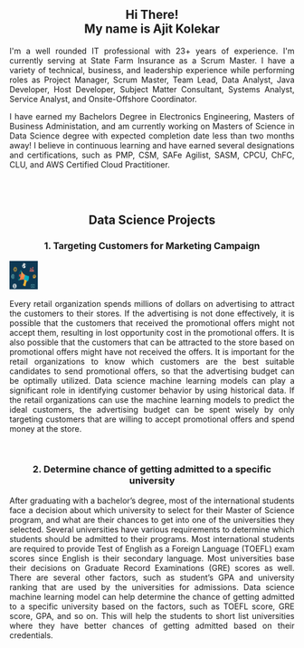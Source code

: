 <h2 align="center">Hi There!<br> My name is Ajit Kolekar</h2>
<p align="justify">I'm a well rounded IT professional with 23+ years of experience. I'm currently serving at State Farm Insurance as a Scrum Master. I have a variety of technical, business, and leadership experience while performing roles as Project Manager, Scrum Master, Team Lead, Data Analyst, Java Developer, Host Developer, Subject Matter Consultant, Systems Analyst, Service Analyst, and Onsite-Offshore Coordinator.</p>
<p align="justify">I have earned my Bachelors Degree in Electronics Engineering, Masters of Business Administation, and am currently working on Masters of Science in Data Science degree with expected completion date less than two months away! I believe in continuous learning and have earned several designations and certifications, such as PMP, CSM, SAFe Agilist, SASM, CPCU, ChFC, CLU, and AWS Certified Cloud Practitioner. </p>
<br/>

<!--

<div align="center">
<a href="https://github.com/ajitkolekar" target="_blank">
<img src=https://img.shields.io/badge/github-%2324292e.svg?&style=for-the-badge&logo=github&logoColor=white alt=github style="margin-bottom: 5px;" />
</a>
<a href="https://www.twitter.com/ajitkolekar" target="_blank">
<img src=https://img.shields.io/badge/twitter-00acee?style=for-the-badge&logo=Twitter&logoColor=white alt=twitter style="margin-bottom: 5px;" />
</a>
<a href="https://linkedin.com/in/ajit-kolekar-52229779/" target="_blank">
<img src=https://img.shields.io/badge/linkedin-%231E77B5.svg?&style=for-the-badge&logo=linkedin&logoColor=white alt=linkedin style="margin-bottom: 5px;" />
</a>
</div>
-->

<br/>  
<h2 align="center">Data Science Projects</h2>

<h3 align="center">1. Targeting Customers for Marketing Campaign</h3>
<img src="Marketing-campaign-concept.jpg" width="50" height="50" /></a>
<p align="justify">Every retail organization spends millions of dollars on advertising to attract the customers to their stores. If the advertising is not done effectively, it is possible that the customers that received the promotional offers might not accept them, resulting in lost opportunity cost in the promotional offers. It is also possible that the customers that can be attracted to the store based on promotional offers might have not received the offers. It is important for the retail organizations to know which customers are the best suitable candidates to send promotional offers, so that the advertising budget can be optimally utilized. Data science machine learning models can play a significant role in identifying customer behavior by using historical data. If the retail organizations can use the machine learning models to predict the ideal customers, the advertising budget can be spent wisely by only targeting customers that are willing to accept promotional offers and spend money at the store.</p> 
<br/>
<h3 align="center">2. Determine chance of getting admitted to a specific university</h3>
<p align="justify">After graduating with a bachelor’s degree, most of the international students face a decision about which university to select for their Master of Science program, and what are their chances to get into one of the universities they selected. Several universities have various requirements to determine which students should be admitted to their programs. Most international students are required to provide Test of English as a Foreign Language (TOEFL) exam scores since English is their secondary language. Most universities base their decisions on Graduate Record Examinations (GRE) scores as well. There are several other factors, such as student’s GPA and university ranking that are used by the universities for admissions. Data science machine learning model can help determine the chance of getting admitted to a specific university based on the factors, such as TOEFL score, GRE score, GPA, and so on. This will help the students to short list universities where they have better chances of getting admitted based on their credentials.</p> 
